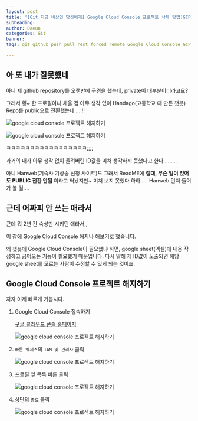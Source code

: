 ```yaml
---
layout: post
title: '[Git 지금 비상인 당신에게] Google Cloud Console 프로젝트 삭제 방법(GCP)'
subheading:
author: Daeun
categories: Git
banner:
tags: git github push pull rest forced remote Google Cloud Console GCP 구글_클라우드_플랫폼 클라우드 스프레드시트 구글독스 spreadsheet gitguardian Potentially_compromised_credentials_for_Google_Cloud_Platform Handago 고등학교챗봇 github public private 

---
```


## 아 또 내가 잘못했네

아니 제 github repository를 오랜만에 구경을 했는데, private이 대부분이더라고요?

그래서 횡~ 한 프로필이나 채울 겸 아무 생각 없이 Handago(고등학교 때 만든 챗봇) Repo를 public으로 전환했는데.....!!

![google cloud console 프로젝트 해지하기](https://cdn.jsdelivr.net/gh/splanky0314/CDN/Git/2023-08-27-How_to_Delete_Google_Cloud_Console_Project/1.png)

![google cloud console 프로젝트 해지하기](https://cdn.jsdelivr.net/gh/splanky0314/CDN/Git/2023-08-27-How_to_Delete_Google_Cloud_Console_Project/2.png)

ㅋㅋㅋㅋㅋㅋㅋㅋㅋㅋㅋㅋㅋㅋㅋㅋㅋ;;;;

과거의 내가 아무 생각 없이 올려버린 ID값을 미처 생각하지 못했다고 한다.........

아니 Hanweb(기숙사 기상송 신청 사이트)도 그래서 ReadME에 **절대, 무슨 일이 있어도 PUBLIC 전환 안됨** 이라고 써놨지만~ 미처 보지 못했다 하하..... Hanweb 먼저 들어가 볼 걸....

## 근데 어짜피 안 쓰는 애라서

근데 뭐 2년 간 숙성만 시키던 애라서,,

이 참에 Google Cloud Console 해지나 해보기로 했습니다.

왜 챗봇에 Google Cloud Console이 필요했냐 하면, google sheet(엑셀)에 내용 작성하고 긁어오는 기능이 필요했기 때문입니다. 다시 말해 제 ID값이 노출되면 해당 google sheet를 모르는 사람이 수정할 수 있게 되는 것이죠.

## Google Cloud Console 프로젝트 해지하기

자자 이제 빠르게 가봅시다.

1. Google Cloud Console 접속하기
   
    [구글 클라우드 콘솔 홈페이지](https://console.cloud.google.com/)

   ![google cloud console 프로젝트 해지하기](https://cdn.jsdelivr.net/gh/splanky0314/CDN/Git/2023-08-27-How_to_Delete_Google_Cloud_Console_Project/3.png)

2. `빠른 엑세스`의 `IAM 및 관리자` 클릭

   ![google cloud console 프로젝트 해지하기](https://cdn.jsdelivr.net/gh/splanky0314/CDN/Git/2023-08-27-How_to_Delete_Google_Cloud_Console_Project/3.png)

3. 프로필 옆 목록 버튼 클릭
   
   ![google cloud console 프로젝트 해지하기](https://cdn.jsdelivr.net/gh/splanky0314/CDN/Git/2023-08-27-How_to_Delete_Google_Cloud_Console_Project/4.png)

4. 상단의 `종료` 클릭

    ![google cloud console 프로젝트 해지하기](https://cdn.jsdelivr.net/gh/splanky0314/CDN/Git/2023-08-27-How_to_Delete_Google_Cloud_Console_Project/5.png)